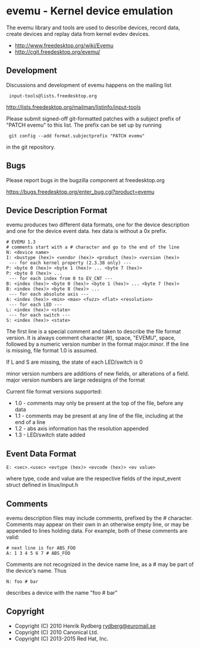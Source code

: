 evemu - Kernel device emulation
===============================

The evemu library and tools are used to describe devices, record
data, create devices and replay data from kernel evdev devices.

* http://www.freedesktop.org/wiki/Evemu
* http://cgit.freedesktop.org/evemu/

Development
-----------

Discussions and development of evemu happens on the mailing list

     input-tools@lists.freedesktop.org

<http://lists.freedesktop.org/mailman/listinfo/input-tools>

Please submit signed-off git-formatted patches with a subject prefix
of "PATCH evemu" to this list. The prefix can be set up by running

     git config --add format.subjectprefix "PATCH evemu"

in the git repository.

Bugs
----

Please report bugs in the bugzilla component at freedesktop.org

<https://bugs.freedesktop.org/enter_bug.cgi?product=evemu>


Device Description Format
-------------------------

evemu produces two different data formats, one for the device description
and one for the device event data. hex data is without a 0x prefix.

    # EVEMU 1.3
    # comments start with a # character and go to the end of the line
    N: <device name>
    I: <bustype (hex)> <vendor (hex)> <product (hex)> <version (hex)>
     --- for each kernel property (2.3.38 only) ---
    P: <byte 0 (hex)> <byte 1 (hex)> ... <byte 7 (hex)>
    P: <byte 8 (hex)> ...
     --- for each index from 0 to EV_CNT ---
    B: <index (hex)> <byte 0 (hex)> <byte 1 (hex)> ... <byte 7 (hex)>
    B: <index (hex)> <byte 8 (hex)> ...
     --- for each absolute axis ---
    A: <index (hex)> <min> <max> <fuzz> <flat> <resolution>
     --- for each LED ---
    L: <index (hex)> <state>
     --- for each switch ---
    S: <index (hex)> <state>

The first line is a special comment and taken to describe the file format
version. It is always comment character (#), space, "EVEMU", space, followed
by a numeric version number in the format major.minor.
If the line is missing, file format 1.0 is assumed.

If L and S are missing, the state of each LED/switch is 0

minor version numbers are additions of new fields, or alterations of a
field.
major version numbers are large redesigns of the format

Current file format versions supported:
 * 1.0 - comments may only be present at the top of the file, before any
	 data
 * 1.1 - comments may be present at any line of the file, including at the
	 end of a line
 * 1.2 - abs axis information has the resolution appended
 * 1.3 - LED/switch state added

Event Data Format
-----------------

    E: <sec>.<usec> <evtype (hex)> <evcode (hex)> <ev value>
where type, code and value are the respective fields of the
input_event struct defined in linux/input.h

Comments
--------

evemu description files may include comments, prefixed by the # character.
Comments may appear on their own in an otherwise empty line, or may be
appended to lines holding data. For example, both of these comments are
valid:

    # next line is for ABS_FOO
    A: 1 3 4 5 6 7 # ABS_FOO

Comments are not recognized in the device name line, as a # may be part
of the device's name. Thus

    N: foo # bar

describes a device with the name "foo # bar"


Copyright
---------

 * Copyright (C) 2010 Henrik Rydberg <rydberg@euromail.se>
 * Copyright (C) 2010 Canonical Ltd.
 * Copyright (C) 2013-2015 Red Hat, Inc.

